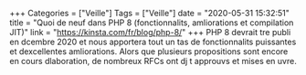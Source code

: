 +++
Categories = ["Veille"]
Tags = ["Veille"]
date = "2020-05-31 15:32:51"
title = "Quoi de neuf dans PHP 8 (fonctionnalits, amliorations et compilation JIT)"
link = "https://kinsta.com/fr/blog/php-8/"
+++
PHP 8 devrait tre publi en dcembre 2020 et nous apportera tout un tas de fonctionnalits puissantes et dexcellentes amliorations. Alors que plusieurs propositions sont encore en cours dlaboration, de nombreux RFCs ont dj t approuvs et mises en uvre.